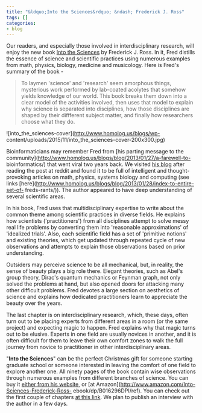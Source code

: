 ```yaml
---
title: "&ldquo;Into the Sciences&rdquo; &ndash; Frederick J. Ross"
tags: []
categories:
- blog
---
```

Our readers, and especially those involved in interdisciplinary research, will
enjoy the new book [Into the
Sciences](http://madhadron.com/posts/2015-10-14-book_released.html) by
Frederick J. Ross. In it, Fred distills the essence of science and scientific
practices using numerous examples from math, physics, biology, medicine and
musicology. Here is Fred's summary of the book -
<!--more-->

> To laymen 'science' and 'research' seem amorphous things, mysterious work
performed by lab-coated acolytes that somehow yields knowledge of our world.
This book breaks them down into a clear model of the activities involved, then
uses that model to explain why science is separated into disciplines, how
those disciplines are shaped by their diffferent subject matter, and finally
how researchers choose what they do.

![into_the_sciences-cover](http://www.homolog.us/blogs/wp-
content/uploads/2015/11/into_the_sciences-cover-200x300.jpg)

Bioinformaticians may remember Fred from [his parting message to the
community](http://www.homolog.us/blogs/blog/2013/01/27/a-farewell-to-
bioinformatics/) that went viral two years back. We visited [his
blog](http://madhadron.com/) after reading the post at reddit and found it to
be full of intelligent and thought-provoking articles on math, physics,
systems biology and computing (see links
[here](http://www.homolog.us/blogs/blog/2013/01/28/index-to-entire-set-of-
freds-rants/)). The author appeared to have deep understanding of several
scientific areas.

In his book, Fred uses that multidisciplinary expertise to write about the
common theme among scientific practices in diverse fields. He explains how
scientists ('practitioners') from all disciplines attempt to solve messy real
life problems by converting them into 'reasonable approximations' of
'idealized trials'. Also, each scientific field has a set of 'primitive
notions' and existing theories, which get updated through repeated cycle of
new observations and attempts to explain those observations based on prior
understanding.

Outsiders may perceive science to be all mechanical, but, in reality, the
sense of beauty plays a big role there. Elegant theories, such as Abel's group
theory, Dirac's quantum mechanics or Feynman graph, not only solved the
problems at hand, but also opened doors for attacking many other difficult
problems. Fred devotes a large section on aesthetics of science and explains
how dedicated practitioners learn to appreciate the beauty over the years.

The last chapter is on interdisciplinary research, which, these days, often
turn out to be placing experts from different areas in a room (or the same
project) and expecting magic to happen. Fred explains why that magic turns out
to be elusive. Experts in one field are usually novices in another, and it is
often difficult for them to leave their own comfort zones to walk the full
journey from novice to practitioner in other interdisciplinary areas.

"**Into the Sciences**" can be the perfect Christmas gift for someone starting
graduate school or someone interested in leaving the comfort of one field to
explore another one. All ninety pages of the book contain wise observations
through numerous examples from different branches of science. You can buy it
[either from his
website](http://madhadron.com/posts/2015-10-14-book_released.html), or [at
Amazon](http://www.amazon.com/Into-Sciences-Frederick-Ross-
ebook/dp/B016296DPI/ref). You can check out the first couple of chapters [at
this link](http://madhadron.com/into_the_sciences-sample.html). We plan to
publish an interview with the author in a few days.

